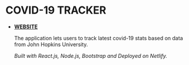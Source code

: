 # COVID-19 TRACKER

* **[WEBSITE](https://cov-id-19.netlify.app/)**

  
  The application lets users to track latest covid-19 stats based on data from John Hopkins University.
  
  _Built with React.js, Node.js, Bootstrap and Deployed on Netlify._
